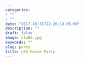 ```yaml
---
categories:
- ""
- ""
date: "2017-10-31T22:26:13-05:00"
description: ""
draft: false
image: ola03.jpg
keywords: ""
slug: party
title: LBS House Party
---
```

